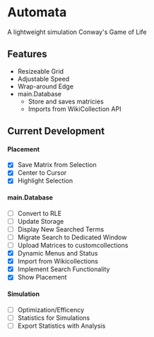 # Automata

A lightweight simulation Conway's Game of Life

## Features

- Resizeable Grid
- Adjustable Speed
- Wrap-around Edge
- main.Database
  - Store and saves matricies
  - Imports from WikiCollection API

## Current Development

#### Placement

- [x] Save Matrix from Selection
- [x] Center to Cursor
- [x] Highlight Selection

#### main.Database

- [ ] Convert to RLE
- [ ] Update Storage
- [ ] Display New Searched Terms
- [ ] Migrate Search to Dedicated Window
- [ ] Upload Matrices to customcollections
- [X] Dynamic Menus and Status
- [x] Import from Wikicollections
- [x] Implement Search Functionality
- [x] Show Placement

#### Simulation

- [ ] Optimization/Efficency
- [ ] Statistics for Simulations
- [ ] Export Statistics with Analysis
